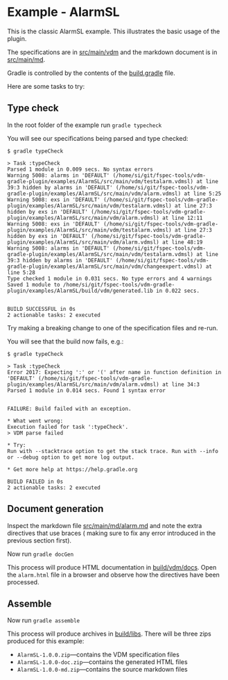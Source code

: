 # Example - AlarmSL

This is the classic AlarmSL example. This illustrates the basic usage of the plugin.

The specifications are in [src/main/vdm](src/main/vdm) and the markdown document is in [src/main/md](src/main/vdm).

Gradle is controlled by the contents of the [build.gradle](build.gradle) file.

Here are some tasks to try:

## Type check

In the root folder of the example run `gradle typecheck`

You will see our specifications being parsed and type checked:

```
$ gradle typeCheck

> Task :typeCheck
Parsed 1 module in 0.009 secs. No syntax errors
Warning 5008: alarms in 'DEFAULT' (/home/si/git/fspec-tools/vdm-gradle-plugin/examples/AlarmSL/src/main/vdm/testalarm.vdmsl) at line 39:3 hidden by alarms in 'DEFAULT' (/home/si/git/fspec-tools/vdm-gradle-plugin/examples/AlarmSL/src/main/vdm/alarm.vdmsl) at line 5:25
Warning 5008: exs in 'DEFAULT' (/home/si/git/fspec-tools/vdm-gradle-plugin/examples/AlarmSL/src/main/vdm/testalarm.vdmsl) at line 27:3 hidden by exs in 'DEFAULT' (/home/si/git/fspec-tools/vdm-gradle-plugin/examples/AlarmSL/src/main/vdm/alarm.vdmsl) at line 12:11
Warning 5008: exs in 'DEFAULT' (/home/si/git/fspec-tools/vdm-gradle-plugin/examples/AlarmSL/src/main/vdm/testalarm.vdmsl) at line 27:3 hidden by exs in 'DEFAULT' (/home/si/git/fspec-tools/vdm-gradle-plugin/examples/AlarmSL/src/main/vdm/alarm.vdmsl) at line 48:19
Warning 5008: alarms in 'DEFAULT' (/home/si/git/fspec-tools/vdm-gradle-plugin/examples/AlarmSL/src/main/vdm/testalarm.vdmsl) at line 39:3 hidden by alarms in 'DEFAULT' (/home/si/git/fspec-tools/vdm-gradle-plugin/examples/AlarmSL/src/main/vdm/changeexpert.vdmsl) at line 5:28
Type checked 1 module in 0.031 secs. No type errors and 4 warnings
Saved 1 module to /home/si/git/fspec-tools/vdm-gradle-plugin/examples/AlarmSL/build/vdm/generated.lib in 0.022 secs.


BUILD SUCCESSFUL in 0s
2 actionable tasks: 2 executed
```

Try making a breaking change to one of the specification files and re-run.

You will see that the build now fails, e.g.:

```
$ gradle typeCheck

> Task :typeCheck
Error 2017: Expecting ':' or '(' after name in function definition in 'DEFAULT' (/home/si/git/fspec-tools/vdm-gradle-plugin/examples/AlarmSL/src/main/vdm/alarm.vdmsl) at line 34:3
Parsed 1 module in 0.014 secs. Found 1 syntax error


FAILURE: Build failed with an exception.

* What went wrong:
Execution failed for task ':typeCheck'.
> VDM parse failed

* Try:
Run with --stacktrace option to get the stack trace. Run with --info or --debug option to get more log output.

* Get more help at https://help.gradle.org

BUILD FAILED in 0s
2 actionable tasks: 2 executed
```

## Document generation

Inspect the markdown file [src/main/md/alarm.md](src/main/md/alarm.md) and note the extra directives that use braces (
making sure to fix any error introduced in the previous section first).

Now run `gradle docGen`

This process will produce HTML documentation in [build/vdm/docs](build/vdm/docs). Open the `alarm.html` file in a
browser and observe how the directives have been processed.

## Assemble

Now run `gradle assemble`

This process will produce archives in [build/libs](build/libs). There will be three zips produced for this example:

- `AlarmSL-1.0.0.zip`—contains the VDM specification files
- `AlarmSL-1.0.0-doc.zip`—contains the generated HTML files
- `AlarmSL-1.0.0-md.zip`—contains the source markdown files

